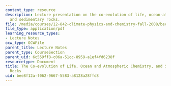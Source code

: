 ```yaml
---
content_type: resource
description: Lecture presentation on the co-evolution of life, ocean-atmospheric chemistry,
  and sedimentary rocks.
file: /media/courses/12-842-climate-physics-and-chemistry-fall-2008/bee8f12af06296675583a8128a28ffd8_part1_lec3.pdf
file_type: application/pdf
learning_resource_types:
- Lecture Notes
ocw_type: OCWFile
parent_title: Lecture Notes
parent_type: CourseSection
parent_uid: 6c559ff8-c06a-51cc-8959-a1ef4fd6238f
resourcetype: Document
title: The Co-evolution of Life, Ocean and Atmospheric Chemistry, and Sedimentary
  Rocks
uid: bee8f12a-f062-9667-5583-a8128a28ffd8
---
```

